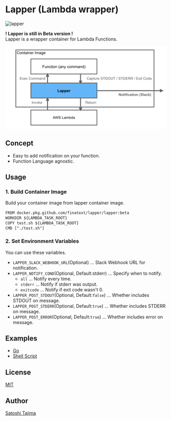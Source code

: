 Lapper (Lambda wrapper)
=========

![lapper](https://github.com/Finatext/lapper/workflows/lapper/badge.svg)

**! Lapper is still in Beta version !**  
Lapper is a wrapper container for Lambda Functions.

![lapper.png](./lapper.png)

## Concept

* Easy to add notification on your function. 
* Function Language agnostic.

## Usage

### 1. Build Container Image


Build your container image from lapper container image. 

```
FROM docker.pkg.github.com/finatext/lapper/lapper:beta
WORKDIR ${LAMBDA_TASK_ROOT}
COPY test.sh ${LAMBDA_TASK_ROOT}
CMD ["./test.sh"]
```

### 2. Set Environment Variables

You can use these variables.

* `LAPPER_SLACK_WEBHOOK_URL`(Optional) ... Slack Webhook URL for notification.
* `LAPPER_NOTIFY_COND`(Optional, Default:stderr) ... Specify when to notify.
    * `all` ... Notify every time.
    * `stderr` ... Notify if stderr was output.
    * `exitcode` ... Notify if exit code wasn't 0.
* `LAPPER_POST_STDOUT`(Optional, Default:`false`) ... Whether includes STDOUT on message.
* `LAPPER_POST_STDERR`(Optional, Default:`true`) ... Whether includes STDERR on message.
* `LAPPER_POST_ERROR`(Optional, Default:`true`) ... Whether includes error on message.

## Examples

* [Go](./examples/go/)
* [Shell Script](./examples/shell/)

## License

[MIT](./LICENSE.md)

## Author

[Satoshi Tajima](https://github.com/s-tajima)

